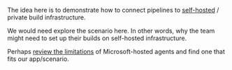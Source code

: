 The idea here is to demonstrate how to connect pipelines to [self-hosted](https://docs.microsoft.com/azure/devops/pipelines/agents/agents?view=azdevops#install) / private build infrastructure.

We would need explore the scenario here. In other words, why the team might need to set up their builds on self-hosted infrastructure.

Perhaps [review the limitations](https://docs.microsoft.com/azure/devops/pipelines/agents/hosted?view=azdevops&tabs=yaml#capabilities-and-limitations) of Microsoft-hosted agents and find one that fits our app/scenario.